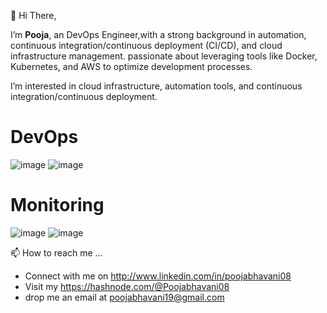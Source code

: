  👋 Hi There, 
 
 I’m **Pooja**, an DevOps Engineer,with a strong background in automation, continuous integration/continuous deployment (CI/CD), and cloud infrastructure management. 
 passionate about leveraging tools like Docker, Kubernetes, and AWS to optimize development processes.
 
  I’m interested in cloud infrastructure, automation tools, and continuous integration/continuous deployment.
 
 # DevOps
 ![image](https://github.com/user-attachments/assets/1fd27f39-d581-4071-b003-2141f09f44ee)  ![image](https://github.com/user-attachments/assets/e03d8964-17b7-4983-ac4e-e2ceeec73f7e)  

# Monitoring
![image](https://github.com/user-attachments/assets/b50099b6-99b8-4ff9-97eb-09fb88fbd445) ![image](https://github.com/user-attachments/assets/351f7022-02b7-48b1-a207-7dfbd229d740)

📫 How to reach me ...
* Connect with me on http://www.linkedin.com/in/poojabhavani08
* Visit my https://hashnode.com/@Poojabhavani08
* drop me an email at poojabhavani19@gmail.com


